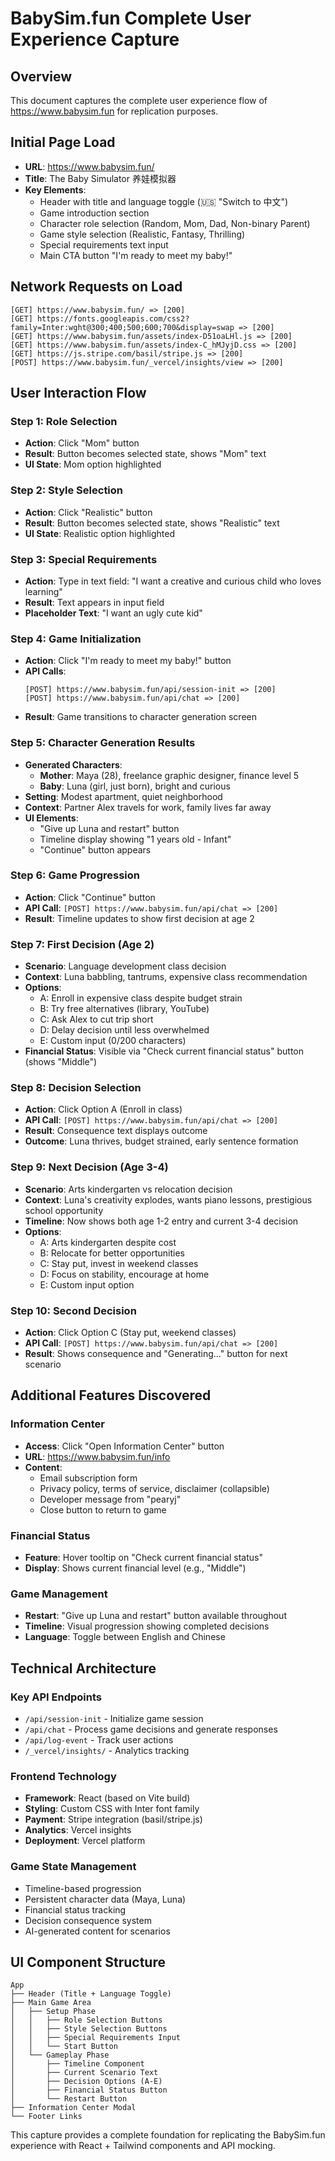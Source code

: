 # BabySim.fun Complete User Experience Capture

## Overview
This document captures the complete user experience flow of https://www.babysim.fun for replication purposes.

## Initial Page Load
- **URL**: https://www.babysim.fun/
- **Title**: The Baby Simulator 养娃模拟器
- **Key Elements**:
  - Header with title and language toggle (🇺🇸 "Switch to 中文")
  - Game introduction section
  - Character role selection (Random, Mom, Dad, Non-binary Parent)
  - Game style selection (Realistic, Fantasy, Thrilling)
  - Special requirements text input
  - Main CTA button "I'm ready to meet my baby!"

## Network Requests on Load
```
[GET] https://www.babysim.fun/ => [200]
[GET] https://fonts.googleapis.com/css2?family=Inter:wght@300;400;500;600;700&display=swap => [200]
[GET] https://www.babysim.fun/assets/index-D51oaLHl.js => [200]
[GET] https://www.babysim.fun/assets/index-C_hMJyjD.css => [200]
[GET] https://js.stripe.com/basil/stripe.js => [200]
[POST] https://www.babysim.fun/_vercel/insights/view => [200]
```

## User Interaction Flow

### Step 1: Role Selection
- **Action**: Click "Mom" button
- **Result**: Button becomes selected state, shows "Mom" text
- **UI State**: Mom option highlighted

### Step 2: Style Selection  
- **Action**: Click "Realistic" button
- **Result**: Button becomes selected state, shows "Realistic" text
- **UI State**: Realistic option highlighted

### Step 3: Special Requirements
- **Action**: Type in text field: "I want a creative and curious child who loves learning"
- **Result**: Text appears in input field
- **Placeholder Text**: "I want an ugly cute kid"

### Step 4: Game Initialization
- **Action**: Click "I'm ready to meet my baby!" button
- **API Calls**:
  ```
  [POST] https://www.babysim.fun/api/session-init => [200]
  [POST] https://www.babysim.fun/api/chat => [200]
  ```
- **Result**: Game transitions to character generation screen

### Step 5: Character Generation Results
- **Generated Characters**:
  - **Mother**: Maya (28), freelance graphic designer, finance level 5
  - **Baby**: Luna (girl, just born), bright and curious
- **Setting**: Modest apartment, quiet neighborhood
- **Context**: Partner Alex travels for work, family lives far away
- **UI Elements**: 
  - "Give up Luna and restart" button
  - Timeline display showing "1 years old - Infant"
  - "Continue" button appears

### Step 6: Game Progression
- **Action**: Click "Continue" button
- **API Call**: `[POST] https://www.babysim.fun/api/chat => [200]`
- **Result**: Timeline updates to show first decision at age 2

### Step 7: First Decision (Age 2)
- **Scenario**: Language development class decision
- **Context**: Luna babbling, tantrums, expensive class recommendation
- **Options**:
  - A: Enroll in expensive class despite budget strain
  - B: Try free alternatives (library, YouTube)
  - C: Ask Alex to cut trip short
  - D: Delay decision until less overwhelmed
  - E: Custom input (0/200 characters)
- **Financial Status**: Visible via "Check current financial status" button (shows "Middle")

### Step 8: Decision Selection
- **Action**: Click Option A (Enroll in class)
- **API Call**: `[POST] https://www.babysim.fun/api/chat => [200]`
- **Result**: Consequence text displays outcome
- **Outcome**: Luna thrives, budget strained, early sentence formation

### Step 9: Next Decision (Age 3-4)
- **Scenario**: Arts kindergarten vs relocation decision
- **Context**: Luna's creativity explodes, wants piano lessons, prestigious school opportunity
- **Timeline**: Now shows both age 1-2 entry and current 3-4 decision
- **Options**:
  - A: Arts kindergarten despite cost
  - B: Relocate for better opportunities  
  - C: Stay put, invest in weekend classes
  - D: Focus on stability, encourage at home
  - E: Custom input option

### Step 10: Second Decision
- **Action**: Click Option C (Stay put, weekend classes)
- **API Call**: `[POST] https://www.babysim.fun/api/chat => [200]`
- **Result**: Shows consequence and "Generating..." button for next scenario

## Additional Features Discovered

### Information Center
- **Access**: Click "Open Information Center" button
- **URL**: https://www.babysim.fun/info
- **Content**:
  - Email subscription form
  - Privacy policy, terms of service, disclaimer (collapsible)
  - Developer message from "pearyj"
  - Close button to return to game

### Financial Status
- **Feature**: Hover tooltip on "Check current financial status"
- **Display**: Shows current financial level (e.g., "Middle")

### Game Management
- **Restart**: "Give up Luna and restart" button available throughout
- **Timeline**: Visual progression showing completed decisions
- **Language**: Toggle between English and Chinese

## Technical Architecture

### Key API Endpoints
- `/api/session-init` - Initialize game session
- `/api/chat` - Process game decisions and generate responses  
- `/api/log-event` - Track user actions
- `/_vercel/insights/` - Analytics tracking

### Frontend Technology
- **Framework**: React (based on Vite build)
- **Styling**: Custom CSS with Inter font family
- **Payment**: Stripe integration (basil/stripe.js)
- **Analytics**: Vercel insights
- **Deployment**: Vercel platform

### Game State Management
- Timeline-based progression
- Persistent character data (Maya, Luna)
- Financial status tracking
- Decision consequence system
- AI-generated content for scenarios

## UI Component Structure
```
App
├── Header (Title + Language Toggle)
├── Main Game Area
│   ├── Setup Phase
│   │   ├── Role Selection Buttons
│   │   ├── Style Selection Buttons  
│   │   ├── Special Requirements Input
│   │   └── Start Button
│   └── Gameplay Phase
│       ├── Timeline Component
│       ├── Current Scenario Text
│       ├── Decision Options (A-E)
│       ├── Financial Status Button
│       └── Restart Button
├── Information Center Modal
└── Footer Links
```

This capture provides a complete foundation for replicating the BabySim.fun experience with React + Tailwind components and API mocking.
